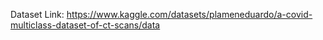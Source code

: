 Dataset Link: https://www.kaggle.com/datasets/plameneduardo/a-covid-multiclass-dataset-of-ct-scans/data
